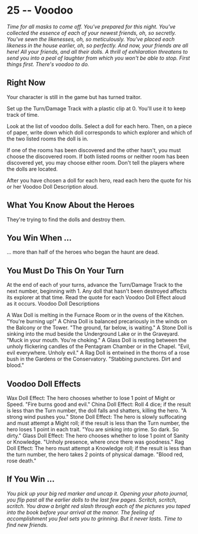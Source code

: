 # 25 -- Voodoo

_Time for all masks to come off. You've prepared for this night. You've collected the essence of each of your newest friends, oh, so secretly. You've sewn the likenesses, oh, so meticulously. You've placed each likeness in the house earlier, oh, so perfectly._
_And now, your friends are all here! All your friends, and all their dolls. A thrill of exhilaration threatens to send you into a peal of laughter from which you won't be able to stop. First things first. There's voodoo to do._

## Right Now

Your character is still in the game but has turned traitor.

Set up the Turn/Damage Track with a plastic clip at 0. You'll use it to keep track of time.

Look at the list of voodoo dolls. Select a doll for each hero. Then, on a piece of paper, write down which doll corresponds to which explorer and which of the two listed rooms the doll is in.

If one of the rooms has been discovered and the other hasn't, you must choose the discovered room. If both listed rooms or neither room has been discovered yet, you may choose either room. Don't tell the players where the dolls are located.

After you have chosen a doll for each hero, read each hero the quote for his or her Voodoo Doll Description aloud.

## What You Know About the Heroes

They're trying to find the dolls and destroy them.

## You Win When ...

... more than half of the heroes who began the haunt are dead.

## You Must Do This On Your Turn

At the end of each of your turns, advance the Turn/Damage Track to the next number, beginning with 1. Any doll that hasn't been destroyed affects its explorer at that time. Read the quote for each Voodoo Doll Effect aloud as it occurs.
Voodoo Doll Descriptions

A Wax Doll is melting in the Furnace Room or in the ovens of the Kitchen. "You're burning up!"
A China Doll is balanced precariously in the winds on the Balcony or the Tower. "The ground, far below, is waiting."
A Stone Doll is sinking into the mud beside the Underground Lake or in the Graveyard. "Muck in your mouth. You're choking."
A Glass Doll is resting between the unholy flickering candles of the Pentagram Chamber or in the Chapel. "Evil, evil everywhere. Unholy evil."
A Rag Doll is entwined in the thorns of a rose bush in the Gardens or the Conservatory. "Stabbing punctures. Dirt and blood."

## Voodoo Doll Effects

Wax Doll Effect: The hero chooses whether to lose 1 point of Might or Speed. "Fire burns good and evil."
China Doll Effect: Roll 4 dice; if the result is less than the Turn number, the doll falls and shatters, killing the hero. "A strong wind pushes you."
Stone Doll Effect: The hero is slowly suffocating and must attempt a Might roll; if the result is less than the Turn number, the hero loses 1 point in each trait. "You are sinking into grime. So dark. So dirty."
Glass Doll Effect: The hero chooses whether to lose 1 point of Sanity or Knowledge. "Unholy presence, where once there was goodness."
Rag Doll Effect: The hero must attempt a Knowledge roll; if the result is less than the turn number, the hero takes 2 points of physical damage. "Blood red, rose death."

## If You Win ...

_You pick up your big red marker and uncap it. Opening your photo journal, you flip past all the earlier dolls to the last few pages._
_Scritch, scritch, scritch. You draw a bright red slash through each of the pictures you taped into the book before your arrival at the manor. The feeling of accomplishment you feel sets you to grinning. But it never lasts. Time to find new friends._